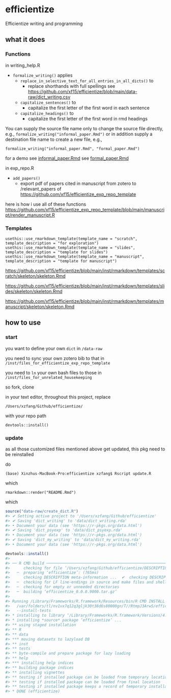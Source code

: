 
<!-- README.md is generated from README.Rmd. Please edit that file -->

# efficientize

Efficientize writing and programming

## what it does

### Functions

in writing\_help.R

  - `formalize_writing()` applies
      - `replace_in_selective_text_for_all_entries_in_all_dicts()` to
          - replace shorthands with full spellings see
            <https://github.com/xf15/efficientize/blob/main/data-raw/dict_writing.csv>
      - `capitalize_sentences()` to
          - capitalize the first letter of the first word in each
            sentence
      - `capitalize_headings()` to
          - capitalize the first letter of the first word in rmd
            headings

You can supply the source file name only to change the source file
directly, e.g., `formalize_writing("informal_paper.Rmd")` or in addition
supply a destination file name to create a new file, e.g.,

    formalize_writing("informal_paper.Rmd", "formal_paper.Rmd")

for a demo see
[informal\_paper.Rmd](https://github.com/xf15/efficientize/tree/main/vignettes/informal_paper.Rmd)
see
[formal\_paper.Rmd](https://github.com/xf15/efficientize/tree/main/vignettes/formal_paper.Rmd)

in exp\_repo.R

  - `add_papers()`
      - export pdf of papers cited in manuscript from zotero to
        /relevant\_papers of
        <https://github.com/xf15/efficientize_exp_repo_template>

here is how i use all of these functions
<https://github.com/xf15/efficientize_exp_repo_template/blob/main/manuscript/render_manuscript.R>

### Templates

    usethis::use_rmarkdown_template(template_name = "scratch", template_description = "for exploration")
    usethis::use_rmarkdown_template(template_name = "slides", template_description = "template for slides")
    usethis::use_rmarkdown_template(template_name = "manuscript", template_description = "template for manuscript")

<https://github.com/xf15/efficientize/blob/main/inst/rmarkdown/templates/scratch/skeleton/skeleton.Rmd>

<https://github.com/xf15/efficientize/blob/main/inst/rmarkdown/templates/slides/skeleton/skeleton.Rmd>

<https://github.com/xf15/efficientize/blob/main/inst/rmarkdown/templates/manuscript/skeleton/skeleton.Rmd>

## how to use

### start

you want to define your own `dict` in `/data-raw`

you need to sync your own zotero bib to that in
`/inst/files_for_efficientize_exp_repo_template`

you need to `ln` your own bash files to those in
`/inst/files_for_unrelated_housekeeping`

so fork, clone

in your text editor, throughout this project, replace

    /Users/xzfang/Github/efficientize/

with your repo path

    devtools::install()

### update

as all those customized files mentioned above get updated, this pkg need
to be reinstalled

do

    (base) Xinzhus-MacBook-Pro:efficientize xzfang$ Rscript update.R

which

    rmarkdown::render("README.Rmd")

which

``` r
source("data-raw/create_dict.R")
#> ✔ Setting active project to '/Users/xzfang/Github/efficientize'
#> ✔ Saving 'dict_writing' to 'data/dict_writing.rda'
#> • Document your data (see 'https://r-pkgs.org/data.html')
#> ✔ Saving 'dict_psyexp' to 'data/dict_psyexp.rda'
#> • Document your data (see 'https://r-pkgs.org/data.html')
#> ✔ Saving 'dict_my_writing' to 'data/dict_my_writing.rda'
#> • Document your data (see 'https://r-pkgs.org/data.html')

devtools::install()
#> 
#> ── R CMD build ──────────────────────────────────────────────────────────────────────────────────────
#>      checking for file ‘/Users/xzfang/Github/efficientize/DESCRIPTION’ ...  ✔  checking for file ‘/Users/xzfang/Github/efficientize/DESCRIPTION’
#>   ─  preparing ‘efficientize’: (765ms)
#>      checking DESCRIPTION meta-information ...  ✔  checking DESCRIPTION meta-information
#>   ─  checking for LF line-endings in source and make files and shell scripts
#>   ─  checking for empty or unneeded directories
#>   ─  building ‘efficientize_0.0.0.9000.tar.gz’
#>      
#> Running /Library/Frameworks/R.framework/Resources/bin/R CMD INSTALL \
#>   /var/folders/tl/nv1vx7q12q3gljk30t38d6s80000gn/T//RtmpJ3ArwS/efficientize_0.0.0.9000.tar.gz \
#>   --install-tests 
#> * installing to library ‘/Library/Frameworks/R.framework/Versions/4.1/Resources/library’
#> * installing *source* package ‘efficientize’ ...
#> ** using staged installation
#> ** R
#> ** data
#> *** moving datasets to lazyload DB
#> ** inst
#> ** tests
#> ** byte-compile and prepare package for lazy loading
#> ** help
#> *** installing help indices
#> ** building package indices
#> ** installing vignettes
#> ** testing if installed package can be loaded from temporary location
#> ** testing if installed package can be loaded from final location
#> ** testing if installed package keeps a record of temporary installation path
#> * DONE (efficientize)
```
